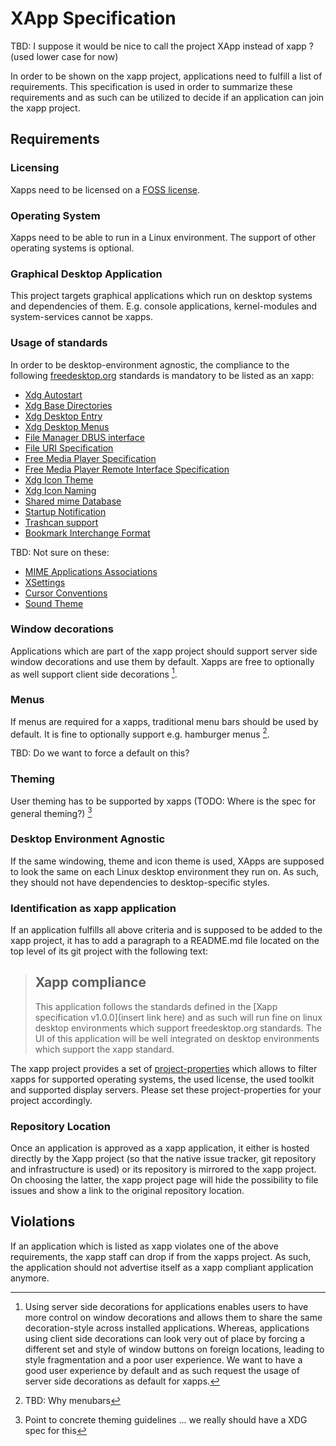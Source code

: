 # XApp Specification

TBD: I suppose it would be nice to call the project XApp instead of xapp ? (used lower case for now)

In order to be shown on the xapp project, applications need to fulfill a list of requirements. This specification is used in order to summarize these requirements and as such can be utilized to decide if an application can join the xapp project.

## Requirements

### Licensing

Xapps need to be licensed on a [FOSS license](https://opensource.org/licenses).

### Operating System

Xapps need to be able to run in a Linux environment. The support of other operating systems is optional.

### Graphical Desktop Application

This project targets graphical applications which run on desktop systems and dependencies of them. E.g. console applications, kernel-modules and system-services cannot be xapps.

### Usage of standards

In order to be desktop-environment agnostic, the compliance to the following [freedesktop.org](https://www.freedesktop.org) standards is mandatory to be listed as an xapp:

- [Xdg Autostart](https://www.freedesktop.org/wiki/Specifications/autostart-spec/)
- [Xdg Base Directories](https://www.freedesktop.org/wiki/Specifications/basedir-spec/)
- [Xdg Desktop Entry](https://www.freedesktop.org/wiki/Specifications/desktop-entry-spec/)
- [Xdg Desktop Menus](https://www.freedesktop.org/wiki/Specifications/menu-spec/)
- [File Manager DBUS interface](https://www.freedesktop.org/wiki/Specifications/file-manager-interface/)
- [File URI Specification](https://www.freedesktop.org/wiki/Specifications/file-uri-spec/)
- [Free Media Player Specification](https://www.freedesktop.org/wiki/Specifications/free-media-player-specs/)
- [Free Media Player Remote Interface Specification](https://www.freedesktop.org/wiki/Specifications/mpris-spec/)
- [Xdg Icon Theme](https://www.freedesktop.org/wiki/Specifications/icon-theme-spec/)
- [Xdg Icon Naming](https://www.freedesktop.org/wiki/Specifications/icon-naming-spec/)
- [Shared mime Database](https://www.freedesktop.org/wiki/Specifications/shared-mime-info-spec/)
- [Startup Notification](https://www.freedesktop.org/wiki/Specifications/startup-notification-spec/)
- [Trashcan support](https://www.freedesktop.org/wiki/Specifications/trash-spec/)
- [Bookmark Interchange Format](https://pyxml.sourceforge.net/topics/xbel/)

TBD: Not sure on these:
- [MIME Applications Associations](https://www.freedesktop.org/wiki/Specifications/mime-apps-spec/)
- [XSettings](https://www.freedesktop.org/wiki/Specifications/xsettings-spec/)
- [Cursor Conventions](https://www.freedesktop.org/wiki/Specifications/cursor-spec/)
- [Sound Theme](https://www.freedesktop.org/wiki/Specifications/sound-theme-spec/)

### Window decorations

Applications which are part of the xapp project should support server side window decorations and use them by default. Xapps are free to optionally as well support client side decorations [^1].

### Menus

If menus are required for a xapps, traditional menu bars should be used by default. It is fine to optionally support e.g. hamburger menus [^2].

TBD: Do we want to force a default on this?

### Theming

User theming has to be supported by xapps (TODO: Where is the spec for general theming?) [^3]

### Desktop Environment Agnostic

If the same windowing, theme and icon theme is used, XApps are supposed to look the same on each Linux desktop environment they run on. As such, they should not have dependencies to desktop-specific styles.

### Identification as xapp application

If an application fulfills all above criteria and is supposed to be added to the xapp project, it has to add a paragraph to a README.md file located on the top level of its git project with the following text:

> ## Xapp compliance
>
> This application follows the standards defined in the [Xapp specification v1.0.0](insert link here) and as such will run fine on linux desktop environments which support freedesktop.org standards. The UI of this application will be well integrated on desktop environments which support the xapp standard.

The xapp project provides a set of [project-properties](https://docs.github.com/en/enterprise-cloud@latest/organizations/managing-organization-settings/managing-custom-properties-for-repositories-in-your-organization) which allows to filter xapps for supported operating systems, the used license, the used toolkit and supported display servers. Please set these project-properties for your project accordingly.  

### Repository Location

Once an application is approved as a xapp application, it either is hosted directly by the Xapp project (so that the native issue tracker, git repository and infrastructure is used) or its repository is mirrored to the xapp project. On choosing the latter, the xapp project page will hide the possibility to file issues and show a link to the original repository location.

## Violations

If an application which is listed as xapp violates one of the above requirements, the xapp staff can drop if from the xapps project. As such, the application should not advertise itself as a xapp compliant application anymore.

[^1]: Using server side decorations for applications enables users to have more control on window decorations and allows them to share the same decoration-style across installed applications. Whereas, applications using client side decorations can look very out of place by forcing a different set and style of window buttons on foreign locations, leading to style fragmentation and a poor user experience. We want to have a good user experience by default and as such request the usage of server side decorations as default for xapps.

[^2]: TBD: Why menubars

[^3]: Point to concrete theming guidelines ... we really should have a XDG spec for this


